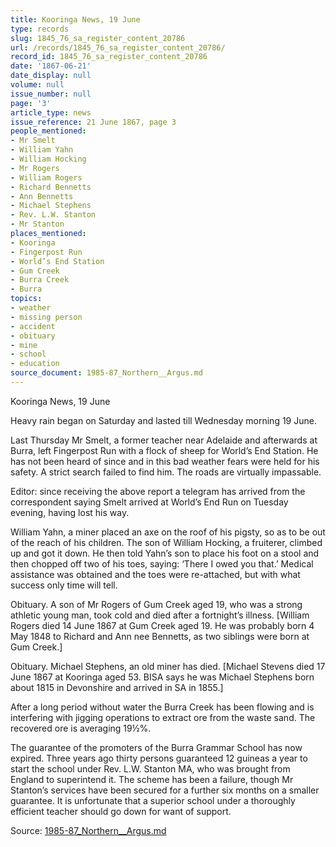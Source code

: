 ```yaml
---
title: Kooringa News, 19 June
type: records
slug: 1845_76_sa_register_content_20786
url: /records/1845_76_sa_register_content_20786/
record_id: 1845_76_sa_register_content_20786
date: '1867-06-21'
date_display: null
volume: null
issue_number: null
page: '3'
article_type: news
issue_reference: 21 June 1867, page 3
people_mentioned:
- Mr Smelt
- William Yahn
- William Hocking
- Mr Rogers
- William Rogers
- Richard Bennetts
- Ann Bennetts
- Michael Stephens
- Rev. L.W. Stanton
- Mr Stanton
places_mentioned:
- Kooringa
- Fingerpost Run
- World’s End Station
- Gum Creek
- Burra Creek
- Burra
topics:
- weather
- missing person
- accident
- obituary
- mine
- school
- education
source_document: 1985-87_Northern__Argus.md
---
```


Kooringa News, 19 June

Heavy rain began on Saturday and lasted till Wednesday morning 19 June.

Last Thursday Mr Smelt, a former teacher near Adelaide and afterwards at Burra, left Fingerpost Run with a flock of sheep for World’s End Station.  He has not been heard of since and in this bad weather fears were held for his safety.  A strict search failed to find him.  The roads are virtually impassable.

Editor: since receiving the above report a telegram has arrived from the correspondent saying Smelt arrived at World’s End Run on Tuesday evening, having lost his way.

William Yahn, a miner placed an axe on the roof of his pigsty, so as to be out of the reach of his children.  The son of William Hocking, a fruiterer, climbed up and got it down.  He then told Yahn’s son to place his foot on a stool and then chopped off two of his toes, saying: ‘There I owed you that.’  Medical assistance was obtained and the toes were re-attached, but with what success only time will tell.

Obituary.  A son of Mr Rogers of Gum Creek aged 19, who was a strong athletic young man, took cold and died after a fortnight’s illness.  [William Rogers died 14 June 1867 at Gum Creek aged 19.  He was probably born 4 May 1848 to Richard and Ann nee Bennetts, as two siblings were born at Gum Creek.]

Obituary.  Michael Stephens, an old miner has died.  [Michael Stevens died 17 June 1867 at Kooringa aged 53.  BISA says he was Michael Stephens born about 1815 in Devonshire and arrived in SA in 1855.]

After a long period without water the Burra Creek has been flowing and is interfering with jigging operations to extract ore from the waste sand.  The recovered ore is averaging 19½%.

The guarantee of the promoters of the Burra Grammar School has now expired.  Three years ago thirty persons guaranteed 12 guineas a year to start the school under Rev. L.W. Stanton MA, who was brought from England to superintend it.  The scheme has been a failure, though Mr Stanton’s services have been secured for a further six months on a smaller guarantee.  It is unfortunate that a superior school under a thoroughly efficient teacher should go down for want of support.

Source: [1985-87_Northern__Argus.md](/downloads/markdown/1985-87_Northern__Argus.md)
